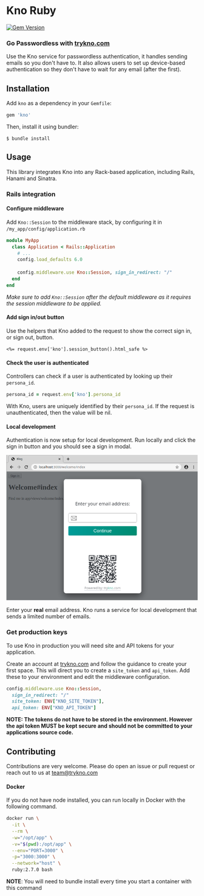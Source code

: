# Kno Ruby

[![Gem Version](https://badge.fury.io/rb/kno.svg)](https://badge.fury.io/rb/kno)

### Go Passwordless with [trykno.com](https://trykno.com)

Use the Kno service for passwordless authentication, it handles sending emails so you don't have to.
It also allows users to set up device-based authentication so they don't have to wait for any email (after the first).

## Installation

Add `kno` as a dependency in your `Gemfile`:

```ruby
gem 'kno'
```

Then, install it using bundler:

```
$ bundle install
```

## Usage

This library integrates Kno into any Rack-based application, including Rails, Hanami and Sinatra.

<!-- - [Rails](#rails-integration)
- [Sinatra](#sinatra-integration) -->

### Rails integration

<!-- See [MyRailsApp](examples/my_rails_app) -->

#### Configure middleware

Add `Kno::Session` to the middleware stack, by configuring it in `/my_app/config/application.rb`

```ruby
module MyApp
  class Application < Rails::Application
    # ...
    config.load_defaults 6.0

    config.middleware.use Kno::Session, sign_in_redirect: "/"
  end
end
```

_Make sure to add `Kno::Session` after the default middleware as it requires the session middleware to be applied._

#### Add sign in/out button

Use the helpers that Kno added to the request to show the correct sign in, or sign out, button.

```erb
<%= request.env['kno'].session_button().html_safe %>
```

#### Check the user is authenticated

Controllers can check if a user is authenticated by looking up their `persona_id`.

```ruby
persona_id = request.env['kno'].persona_id
```

With Kno, users are uniquely identified by their `persona_id`.
If the request is unauthenticated, then the value will be nil.

#### Local development

Authentication is now setup for local development.
Run locally and click the sign in button and you should see a sign in modal.

![Local development screenshot](assets/images/screenshot.png)

Enter your **real** email address. Kno runs a service for local development that sends a limited number of emails.

### Get production keys

To use Kno in production you will need site and API tokens for your application.

Create an account at [trykno.com](https://trykno.com) and follow the guidance to create your first space.
This will direct you to create a `site_token` and `api_token`.
Add these to your environment and edit the middleware configuration.

```ruby
config.middleware.use Kno::Session,
  sign_in_redirect: "/"
  site_token: ENV["KNO_SITE_TOKEN"],
  api_token: ENV["KNO_API_TOKEN"]
```

**NOTE: The tokens do not have to be stored in the environment.
However the api token MUST be kept secure and should not be committed to your applications source code.**

## Contributing

Contributions are very welcome. Please do open an issue or pull request or reach out to us at [team@trykno.com](mailto:team@trykno.com)

#### Docker

If you do not have node installed, you can run locally in Docker with the following command.

```bash
docker run \
  -it \
  --rm \
  -w="/opt/app" \
  -v="$(pwd):/opt/app" \
  --env="PORT=3000" \
  -p="3000:3000" \
  --network="host" \
  ruby:2.7.0 bash
```

**NOTE**: You will need to bundle install every time you start a container with this command
